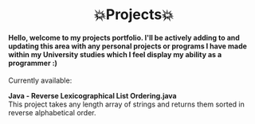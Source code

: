 <h1 align="center">💥Projects💥</h1>

<h4>Hello, welcome to my projects portfolio. I'll be actively adding to and updating this area with any personal projects or programs I have made within my University studies which I feel display my ability as a programmer :)</h4>

Currently available:</n>

**Java -  Reverse Lexicographical List Ordering.java**  
This project takes any length array of strings and returns them sorted in reverse alphabetical order.


